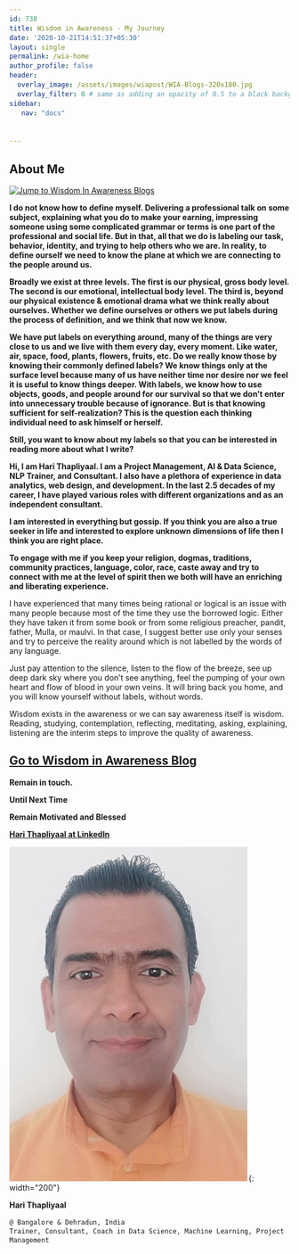 ```yaml
---
id: 738    
title: Wisdom in Awareness - My Journey
date: '2020-10-21T14:51:37+05:30'
layout: single
permalink: /wia-home
author_profile: false
header:
  overlay_image: /assets/images/wiapost/WIA-Blogs-320x180.jpg
  overlay_filter: 0 # same as adding an opacity of 0.5 to a black background
sidebar:
   nav: "docs"


---
```

## About Me

[![Jump to Wisdom In Awareness Blogs](https://img.shields.io/badge/Goto-Wisdom_In_Awareness_Blog-Dark_Green)](/wia-blog)


**I do not know how to define myself. Delivering a professional talk on some subject, explaining what you do to make your earning, impressing someone using some complicated grammar or terms is one part of the professional and social life. But in that, all that we do is labeling our task, behavior, identity, and trying to help others who we are. In reality, to define ourself we need to know the plane at which we are connecting to the people around us.**

**Broadly we exist at three levels. The first is our physical, gross body level. The second is our emotional, intellectual body level. The third is, beyond our physical existence &amp; emotional drama what we think really about ourselves. Whether we define ourselves or others we put labels during the process of definition, and we think that now we know.**

**We have put labels on everything around, many of the things are very close to us and we live with them every day, every moment. Like water, air, space, food, plants, flowers, fruits, etc. Do we really know those by knowing their commonly defined labels? We know things only at the surface level because many of us have neither time nor desire nor we feel it is useful to know things deeper. With labels, we know how to use objects, goods, and people around for our survival so that we don’t enter into unnecessary trouble because of ignorance. But is that knowing sufficient for self-realization? This is the question each thinking individual need to ask himself or herself.**

**Still, you want to know about my labels so that you can be interested in reading more about what I write?**

**Hi, I am Hari Thapliyaal. I am a Project Management, AI &amp; Data Science, NLP Trainer, and Consultant. I also have a plethora of experience in data analytics, web design, and development. In the last 2.5 decades of my career, I have played various roles with different organizations and as an independent consultant.**

**I am interested in everything but gossip. If you think you are also a true seeker in life and interested to explore unknown dimensions of life then I think you are right place.**

**To engage with me if you keep your religion, dogmas, traditions, community practices, language, color, race, caste away and try to connect with me at the level of spirit then we both will have an enriching and liberating experience.**

I have experienced that many times being rational or logical is an issue with many people because most of the time they use the borrowed logic. Either they have taken it from some book or from some religious preacher, pandit, father, Mulla, or maulvi. In that case, I suggest better use only your senses and try to perceive the reality around which is not labelled by the words of any language.

Just pay attention to the silence, listen to the flow of the breeze, see up deep dark sky where you don’t see anything, feel the pumping of your own heart and flow of blood in your own veins. It will bring back you home, and you will know yourself without labels, without words.

Wisdom exists in the awareness or we can say awareness itself is wisdom. Reading, studying, contemplation, reflecting, meditating, asking, explaining, listening are the interim steps to improve the quality of awareness.

## [Go to Wisdom in Awareness Blog](/wia-blog)   


**Remain in touch.**

**Until Next Time**

**Remain Motivated and Blessed**

**[Hari Thapliyaal at LinkedIn](https://linkedin.com/in/harithapliyal)**

![Hari Thapliyaal](/assets/images/Profilephoto4.jpg){: width="200"}

**Hari Thapliyaal** 
```
@ Bangalore & Dehradun, India
Trainer, Consultant, Coach in Data Science, Machine Learning, Project Management
```